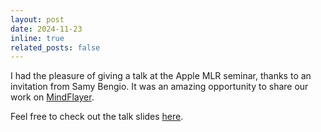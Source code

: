 ```yaml
---
layout: post
date: 2024-11-23
inline: true
related_posts: false
---
```



I had the pleasure of giving a talk at the Apple MLR seminar, thanks to an invitation from Samy Bengio. 
It was an amazing opportunity to share our work on [MindFlayer](https://arxiv.org/abs/2410.04285).

Feel free to check out the talk slides [here](https://artomaranjyan.github.io/assets/pdf/MindFlayer_AppleMLR.pdf).